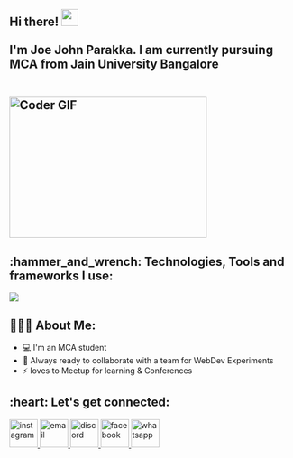 <h2 align="left">
 
  <br>Hi there! <img src="https://user-images.githubusercontent.com/42378118/110234147-e3259600-7f4e-11eb-95be-0c4047144dea.gif" width="30"><br>
  <br> I'm Joe John Parakka. I am currently pursuing MCA from Jain University Bangalore<br>
  <br>
   
 <img alt="Coder GIF" height=250 width=350 src="https://cdn.dribbble.com/users/730703/screenshots/6581243/avento.gif" />
 
</h2> 
<h2 align="left">:hammer_and_wrench: Technologies, Tools and frameworks I use:</h2>
<p align="left">
  <a href="https://skillicons.dev">
    <img src="https://skillicons.dev/icons?i=html,css,javascript,bootstrap,jquery,c,cpp,python,java,git" />
  </a>
</p>

<h2 align="left">👨🏻‍💻 About Me:</h2>

- :computer: I'm an MCA student
- :rocket: Always ready to collaborate with a team for WebDev Experiments
- :zap:  loves to Meetup for learning & Conferences <br>




<h2 align="left">:heart: Let's get connected:</h2>
<p align="left">
  <a href="https://www.instagram.com/joe.john_/">
 <img src="https://img.icons8.com/color/96/000000/instagram-new.png" alt="instagram"height="50px" width="50px"/>
</a>
  <a href="mailto:joejohnparakka@gmail.com">
 <img src="https://img.icons8.com/color/96/000000/gmail.png" alt="email"height="50px" width="50px"/>
</a>

<a href="https://discord.com/users/338576028731703296"/>
<img src="https://img.icons8.com/color/96/000000/discord-logo.png" alt="discord"height="50px" width="50px"/>
</a>
  <a href="https://www.facebook.com/joe.john.547389">
 <img src="https://img.icons8.com/color/96/000000/facebook.png" alt="facebook"height="50px" width="50px"/>
</a>
<a href="https://api.whatsapp.com/send?phone=9633535790"> <img src="https://img.icons8.com/color/96/000000/whatsapp.png" alt="whatsapp" height="50px" width="50px"/>
</a>

 
</p>


